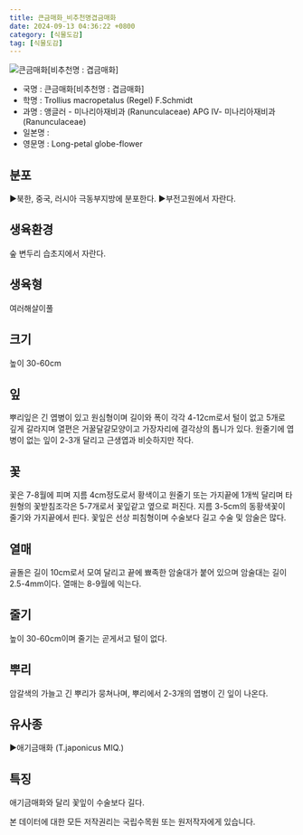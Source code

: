 ```yaml
---
title: 큰금매화_비추천명겹금매화
date: 2024-09-13 04:36:22 +0800
category: [식물도감]
tag: [식물도감]
---
```




![큰금매화[비추천명 : 겹금매화]](/fileUpload/plants/basic/Ranunculaceae/Trollius/19411/19411_1_th2.jpg)
- 국명 : 큰금매화[비추천명 : 겹금매화]
- 학명 : Trollius macropetalus (Regel) F.Schmidt
- 과명 : 앵글러 - 미나리아재비과 (Ranunculaceae) APG Ⅳ- 미나리아재비과 (Ranunculaceae)
- 일본명 : 
- 영문명 : Long-petal globe-flower


## 분포
▶북한, 중국, 러시아 극동부지방에 분포한다.▶부전고원에서 자란다.
## 생육환경
숲 변두리 습초지에서 자란다.
## 생육형
여러해살이풀 
## 크기
높이 30-60cm
## 잎
뿌리잎은 긴 엽병이 있고 원심형이며 길이와 폭이 각각 4-12cm로서 털이 없고 5개로 깊게 갈라지며 열편은 거꿀달걀모양이고 가장자리에 결각상의 톱니가 있다. 원줄기에 엽병이 없는 잎이 2-3개 달리고 근생엽과 비슷하지만 작다.
## 꽃
꽃은 7-8월에 피며 지름 4cm정도로서 황색이고 원줄기 또는 가지끝에 1개씩 달리며 타원형의 꽃받침조각은 5-7개로서 꽃잎같고 옆으로 퍼진다. 지름 3-5cm의 동황색꽃이 줄기와 가지끝에서 핀다. 꽃잎은 선상 피침형이며 수술보다 길고 수술 및 암술은 많다.
## 열매
골돌은 길이 10cm로서 모여 달리고 끝에 뾰족한 암술대가 붙어 있으며 암술대는 길이 2.5-4mm이다. 열매는 8-9월에 익는다.
## 줄기
높이 30-60cm이며 줄기는 곧게서고 털이 없다.
## 뿌리
암갈색의 가늘고 긴 뿌리가 뭉쳐나며, 뿌리에서 2-3개의 엽병이 긴 잎이 나온다.
## 유사종
▶애기금매화 (T.japonicus MIQ.)
## 특징
애기금매화와 달리 꽃잎이 수술보다 길다.






본 데이터에 대한 모든 저작권리는 국립수목원 또는 원저작자에게 있습니다.
